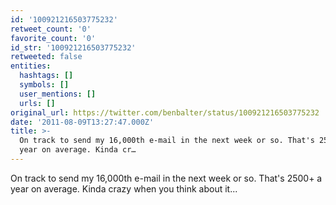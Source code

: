 ```yaml
---
id: '100921216503775232'
retweet_count: '0'
favorite_count: '0'
id_str: '100921216503775232'
retweeted: false
entities:
  hashtags: []
  symbols: []
  user_mentions: []
  urls: []
original_url: https://twitter.com/benbalter/status/100921216503775232
date: '2011-08-09T13:27:47.000Z'
title: >-
  On track to send my 16,000th e-mail in the next week or so. That's 2500+ a
  year on average. Kinda cr…
---
```


On track to send my 16,000th e-mail in the next week or so. That's 2500+ a year on average. Kinda crazy when you think about it...
